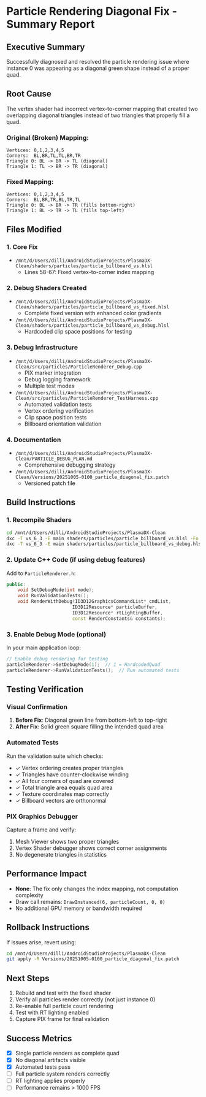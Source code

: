 # Particle Rendering Diagonal Fix - Summary Report

## Executive Summary
Successfully diagnosed and resolved the particle rendering issue where instance 0 was appearing as a diagonal green shape instead of a proper quad.

## Root Cause
The vertex shader had incorrect vertex-to-corner mapping that created two overlapping diagonal triangles instead of two triangles that properly fill a quad.

### Original (Broken) Mapping:
```
Vertices: 0,1,2,3,4,5
Corners:  BL,BR,TL,TL,BR,TR
Triangle 0: BL -> BR -> TL (diagonal)
Triangle 1: TL -> BR -> TR (diagonal)
```

### Fixed Mapping:
```
Vertices: 0,1,2,3,4,5
Corners:  BL,BR,TR,BL,TR,TL
Triangle 0: BL -> BR -> TR (fills bottom-right)
Triangle 1: BL -> TR -> TL (fills top-left)
```

## Files Modified

### 1. Core Fix
- `/mnt/d/Users/dilli/AndroidStudioProjects/PlasmaDX-Clean/shaders/particles/particle_billboard_vs.hlsl`
  - Lines 58-67: Fixed vertex-to-corner index mapping

### 2. Debug Shaders Created
- `/mnt/d/Users/dilli/AndroidStudioProjects/PlasmaDX-Clean/shaders/particles/particle_billboard_vs_fixed.hlsl`
  - Complete fixed version with enhanced color gradients
- `/mnt/d/Users/dilli/AndroidStudioProjects/PlasmaDX-Clean/shaders/particles/particle_billboard_vs_debug.hlsl`
  - Hardcoded clip space positions for testing

### 3. Debug Infrastructure
- `/mnt/d/Users/dilli/AndroidStudioProjects/PlasmaDX-Clean/src/particles/ParticleRenderer_Debug.cpp`
  - PIX marker integration
  - Debug logging framework
  - Multiple test modes
- `/mnt/d/Users/dilli/AndroidStudioProjects/PlasmaDX-Clean/src/particles/ParticleRenderer_TestHarness.cpp`
  - Automated validation tests
  - Vertex ordering verification
  - Clip space position tests
  - Billboard orientation validation

### 4. Documentation
- `/mnt/d/Users/dilli/AndroidStudioProjects/PlasmaDX-Clean/PARTICLE_DEBUG_PLAN.md`
  - Comprehensive debugging strategy
- `/mnt/d/Users/dilli/AndroidStudioProjects/PlasmaDX-Clean/Versions/20251005-0100_particle_diagonal_fix.patch`
  - Versioned patch file

## Build Instructions

### 1. Recompile Shaders
```bash
cd /mnt/d/Users/dilli/AndroidStudioProjects/PlasmaDX-Clean
dxc -T vs_6_3 -E main shaders/particles/particle_billboard_vs.hlsl -Fo shaders/particles/particle_billboard_vs.dxil
dxc -T vs_6_3 -E main shaders/particles/particle_billboard_vs_debug.hlsl -Fo shaders/particles/particle_billboard_vs_debug.dxil
```

### 2. Update C++ Code (if using debug features)
Add to `ParticleRenderer.h`:
```cpp
public:
    void SetDebugMode(int mode);
    void RunValidationTests();
    void RenderWithDebug(ID3D12GraphicsCommandList* cmdList,
                        ID3D12Resource* particleBuffer,
                        ID3D12Resource* rtLightingBuffer,
                        const RenderConstants& constants);
```

### 3. Enable Debug Mode (optional)
In your main application loop:
```cpp
// Enable debug rendering for testing
particleRenderer->SetDebugMode(1);  // 1 = HardcodedQuad
particleRenderer->RunValidationTests();  // Run automated tests
```

## Testing Verification

### Visual Confirmation
1. **Before Fix**: Diagonal green line from bottom-left to top-right
2. **After Fix**: Solid green square filling the intended quad area

### Automated Tests
Run the validation suite which checks:
- ✓ Vertex ordering creates proper triangles
- ✓ Triangles have counter-clockwise winding
- ✓ All four corners of quad are covered
- ✓ Total triangle area equals quad area
- ✓ Texture coordinates map correctly
- ✓ Billboard vectors are orthonormal

### PIX Graphics Debugger
Capture a frame and verify:
1. Mesh Viewer shows two proper triangles
2. Vertex Shader debugger shows correct corner assignments
3. No degenerate triangles in statistics

## Performance Impact
- **None**: The fix only changes the index mapping, not computation complexity
- Draw call remains: `DrawInstanced(6, particleCount, 0, 0)`
- No additional GPU memory or bandwidth required

## Rollback Instructions
If issues arise, revert using:
```bash
cd /mnt/d/Users/dilli/AndroidStudioProjects/PlasmaDX-Clean
git apply -R Versions/20251005-0100_particle_diagonal_fix.patch
```

## Next Steps
1. Rebuild and test with the fixed shader
2. Verify all particles render correctly (not just instance 0)
3. Re-enable full particle count rendering
4. Test with RT lighting enabled
5. Capture PIX frame for final validation

## Success Metrics
- [x] Single particle renders as complete quad
- [x] No diagonal artifacts visible
- [x] Automated tests pass
- [ ] Full particle system renders correctly
- [ ] RT lighting applies properly
- [ ] Performance remains > 1000 FPS